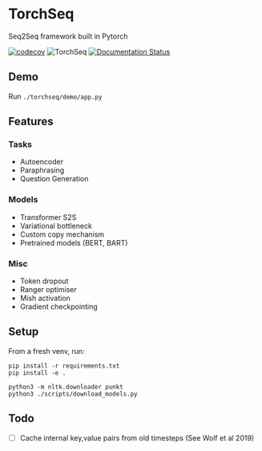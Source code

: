 # TorchSeq

Seq2Seq framework built in Pytorch

[![codecov](https://codecov.io/gh/tomhosking/torchseq/branch/master/graph/badge.svg?token=GK9W2LMJDU)](https://codecov.io/gh/tomhosking/torchseq)  ![TorchSeq](https://github.com/tomhosking/torchseq/workflows/TorchSeq/badge.svg) [![Documentation Status](https://readthedocs.org/projects/torchseq/badge/?version=latest)](https://torchseq.readthedocs.io/en/latest/?badge=latest)


## Demo

Run `./torchseq/demo/app.py`

## Features

### Tasks

 - Autoencoder
 - Paraphrasing
 - Question Generation

### Models

 - Transformer S2S
 - Variational bottleneck
 - Custom copy mechanism
 - Pretrained models (BERT, BART)

### Misc

 - Token dropout
 - Ranger optimiser
 - Mish activation
 - Gradient checkpointing



## Setup

From a fresh venv, run:

```
pip install -r requirements.txt
pip install -e .

python3 -m nltk.downloader punkt
python3 ./scripts/download_models.py
```

## Todo

  - [ ] Cache internal key,value pairs from old timesteps (See Wolf et al 2019)

